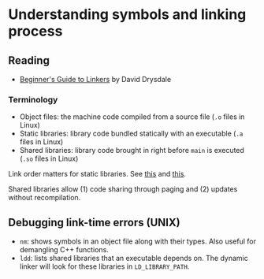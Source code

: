 # Understanding symbols and linking process

## Reading
- [Beginner's Guide to Linkers](https://www.lurklurk.org/linkers/linkers.html) by David Drysdale

### Terminology
- Object files: the machine code compiled from a source file (`.o` files in Linux)
- Static libraries: library code bundled statically with an executable (`.a` files in Linux)
- Shared libraries: library code brought in right before `main` is executed (`.so` files in Linux)

Link order matters for static libraries. See [this](https://www.lurklurk.org/linkers/linkers.html#staticlibs) and [this](https://eli.thegreenplace.net/2013/07/09/library-order-in-static-linking).

Shared libraries allow (1) code sharing through paging and (2) updates without recompilation.

## Debugging link-time errors (UNIX)

- `nm`: shows symbols in an object file along with their types. Also useful for demangling C++ functions.
- `ldd`: lists shared libraries that an executable depends on. The dynamic linker will look for these libraries in `LD_LIBRARY_PATH`.
